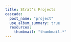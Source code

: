 ```yaml
---
title: Strat's Projects
cascade:
  post_name: "project"
  use_album_summary: true
  resources:
    thumbnail: "thumbnail.*"
---
```

